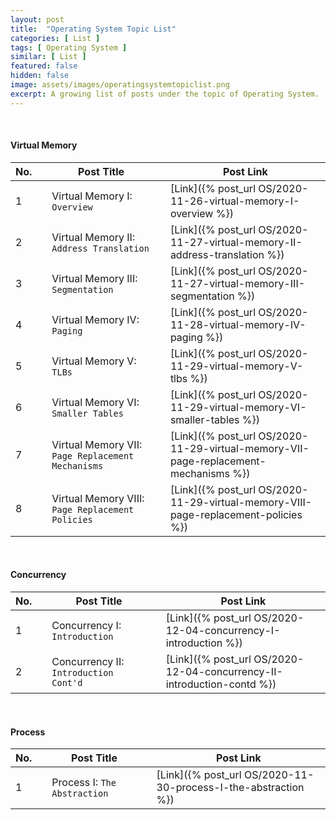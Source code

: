 ```yaml
---
layout: post
title:  "Operating System Topic List"
categories: [ List ]
tags: [ Operating System ]
similar: [ List ]
featured: false
hidden: false
image: assets/images/operatingsystemtopiclist.png
excerpt: A growing list of posts under the topic of Operating System.
---
```


<br />



#### Virtual Memory

No. | | Post Title | | Post Link
--- | --- | --- | --- | --- 
1 | | Virtual Memory I: `Overview` | | [Link]({% post_url OS/2020-11-26-virtual-memory-I-overview %})
2 | | Virtual Memory II: `Address Translation` | | [Link]({% post_url OS/2020-11-27-virtual-memory-II-address-translation %})
3 | | Virtual Memory III: `Segmentation` | | [Link]({% post_url OS/2020-11-27-virtual-memory-III-segmentation %})
4 | | Virtual Memory IV: `Paging` | | [Link]({% post_url OS/2020-11-28-virtual-memory-IV-paging %})
5 | | Virtual Memory V: `TLBs` | | [Link]({% post_url OS/2020-11-29-virtual-memory-V-tlbs %})
6 | | Virtual Memory VI: `Smaller Tables` | | [Link]({% post_url OS/2020-11-29-virtual-memory-VI-smaller-tables %})
7 | | Virtual Memory VII: `Page Replacement Mechanisms` | | [Link]({% post_url OS/2020-11-29-virtual-memory-VII-page-replacement-mechanisms %})
8 | | Virtual Memory VIII: `Page Replacement Policies` | | [Link]({% post_url OS/2020-11-29-virtual-memory-VIII-page-replacement-policies %})



<br />

#### Concurrency

No. | | Post Title | | Post Link
--- | --- | --- | --- | --- 
1 | | Concurrency I: `Introduction` | | [Link]({% post_url OS/2020-12-04-concurrency-I-introduction %})
2 | | Concurrency II: `Introduction Cont'd` | | [Link]({% post_url OS/2020-12-04-concurrency-II-introduction-contd %})



<br />

#### Process

No. | | Post Title | | Post Link
--- | --- | --- | --- | --- 
1 | | Process I: `The Abstraction` | | [Link]({% post_url OS/2020-11-30-process-I-the-abstraction %})



<br />

